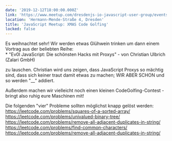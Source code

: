 ```yaml
---
date: '2019-12-12T18:00:00.000Z'
link: 'https://www.meetup.com/dresdenjs-io-javascript-user-group/events/wwdfrqyzqbqb/'
location: 'Hermann-Mende-Straße 4, Dresden'
title: 'JavaScript Meetup: XMAS Code Golfing'
locked: false
---
```

Es weihnachtet sehr! Wir werden etwas Glühwein trinken um dann einem Vortrag aus der beliebten Reihe:  
\* "Ev0l JavaScript: Die schönsten Hacks mit Proxys" - von Christian Ulbrich (Zalari GmbH)

zu lauschen. Christian wird uns zeigen, dass JavaScript Proxys so mächtig sind, dass sich keiner traut damit etwas zu machen; WIR ABER SCHON und so werden "\_\_" addiert.

Außerdem machen wir vielleicht noch einen kleinen CodeGolfing-Contest - bringt also ruhig eure Maschinen mit!

Die folgenden "vier" Probleme sollten möglichst knapp gelöst werden:  
<https://leetcode.com/problems/squares-of-a-sorted-array/>  
<https://leetcode.com/problems/univalued-binary-tree/>  
<https://leetcode.com/problems/remove-all-adjacent-duplicates-in-string/>  
<https://leetcode.com/problems/find-common-characters/>  
<https://leetcode.com/problems/remove-all-adjacent-duplicates-in-string/>
